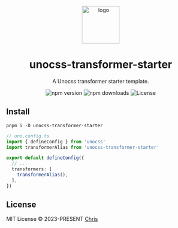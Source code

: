 <p align="center">
<img src="logo" alt='logo' style="width:100px;" />
</p>

<h1 align="center">unocss-transformer-starter</h1>

<p align="center">A Unocss transformer starter template.</p>

<p align="center">
<a>
<img src="https://img.shields.io/npm/v/unocss-transformer-starter?style=flat&colorA=080f12&colorB=1fa669" alt="npm version" />
</a>
<a>
<img src="https://img.shields.io/npm/dm/unocss-transformer-starter?style=flat&colorA=080f12&colorB=1fa669" alt="npm downloads" />
</a>
<a>
<img src="https://img.shields.io/github/license/unpreset/unocss-transformer-starter.svg?style=flat&colorA=080f12&colorB=1fa669" alt="License" />
</a>
</p>

## Install
```shell
pnpm i -D unocss-transformer-starter
```

```ts
// uno.config.ts
import { defineConfig } from 'unocss'
import transformerAlias from 'unocss-transformer-starter'

export default defineConfig({
  // ...
  transformers: [
    transformerAlias(),
  ],
})
```

## License

MIT License &copy; 2023-PRESENT [Chris](https://github.com/zyyv)
